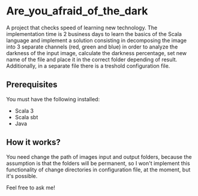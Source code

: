 # Are_you_afraid_of_the_dark

A project that checks speed of
learning new technology. The implementation time is 2 business  days to learn the basics of the Scala language 
and implement a solution consisting in decomposing the image into 3 separate channels (red, green and blue) 
in order to analyze the darkness of the input image, calculate the darkness percentage, set new name of the 
file and place it in the correct folder depending of result. Additionally, in a separate file there is a treshold configuration file.

## Prerequisites

You must have the following installed:
- Scala 3
- Scala sbt
- Java

## How it works?
You need change the path of images input and output folders, because the assumption is that the folders will be permanent, so 
I won't implement this functionality of change directories in configuration file, at the moment, but it's possible.

Feel free to ask me!
